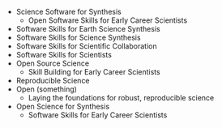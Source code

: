 * Science Software for Synthesis
    * Open Software Skills for Early Career Scientists
* Software Skills for Earth Science Synthesis
* Software Skills for Science Synthesis
* Software Skills for Scientific Collaboration
* Software Skills for Scientists
* Open Source Science
    * Skill Building for Early Career Scientists
* Reproducible Science
* Open (something)
    * Laying the foundations for robust, reproducible science
* Open Science for Synthesis
    * Software Skills for Early Career Scientists